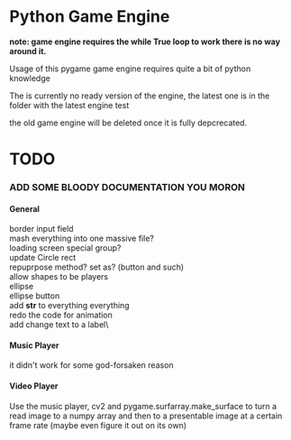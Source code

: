 # Python Game Engine

__note: game engine requires the while True loop to work there is no way around it.__

Usage of this pygame game engine requires quite a bit of python knowledge

The is currently no ready version of the engine, the latest one is in the folder with the latest engine test

the old game engine will be deleted once it is fully depcrecated.



# TODO

### ADD SOME BLOODY DOCUMENTATION YOU MORON

#### General
border input field\
mash everything into one massive file?\
loading screen special group?\
update Circle rect\
repuprpose method? set as? (button and such)\
allow shapes to be players\
ellipse\
ellipse button\
add __str__ to everything everything\
redo the code for animation\
add change text to a label\

#### Music Player
it didn't work for some god-forsaken reason

#### Video Player
Use the music player, cv2 and pygame.surfarray.make_surface to turn a read image to a numpy array and then to a presentable image at a certain frame rate (maybe even figure it out on its own)